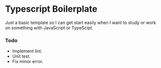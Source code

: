# Typescript Boilerplate

Just a basic template so I can get start easily when I want to study or work on something with JavaScript or TypeScipt.

### Todo
- Implement lint.
- Unit test.
- Fix minor error.
